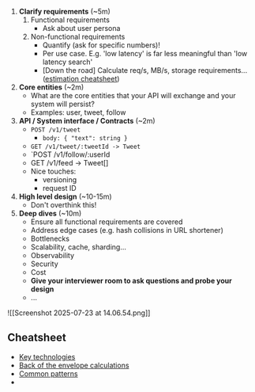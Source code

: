 
1. **Clarify requirements** (~5m)
	1. Functional requirements
		- Ask about user persona
	2. Non-functional requirements
		- Quantify (ask for specific numbers)!
		- Per use case. E.g. 'low latency' is far less meaningful than 'low latency search'
		- [Down the road] Calculate req/s, MB/s, storage requirements... ([estimation cheatsheet](https://www.hellointerview.com/blog/mastering-estimation))
2. **Core entities** (~2m)
	- What are the core entities that your API will exchange and your system will persist?
	- Examples: user, tweet, follow
3. **API / System interface / Contracts** (~2m)
	- `POST /v1/tweet`
		- `body: { "text": string }`
	- `GET /v1/tweet/:tweetId -> Tweet`
	- `POST /v1/follow/:userId
	- GET /v1/feed -> Tweet[]
	- Nice touches:
		- versioning
		- request ID
4. **High level design** (~10-15m)
	- Don't overthink this!
5. **Deep dives** (~10m)
	- Ensure all functional requirements are covered
	- Address edge cases (e.g. hash collisions in URL shortener)
	- Bottlenecks
	- Scalability, cache, sharding...
	- Observability
	- Security
	- Cost
	- **Give your interviewer room to ask questions and probe your design**
	- ...

![[Screenshot 2025-07-23 at 14.06.54.png]]

## Cheatsheet

- [Key technologies](https://www.hellointerview.com/learn/system-design/in-a-hurry/key-technologies)
- [Back of the envelope calculations](https://www.hellointerview.com/blog/mastering-estimation)
- [Common patterns](https://www.hellointerview.com/learn/system-design/in-a-hurry/patterns)
- 